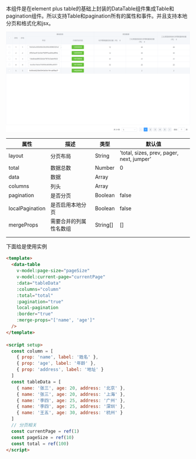 <!--
 * @Author: yeminglong
 * @Date: 2025-03-13 04:20:40
 * @LastEd![这是图片](/assets/img/philly-magic-garden.jpg "Magic Gardens")itTime: 2025-03-13 04:52:11
 * @LastEditors: yeminglong
 * @Description:
-->

本组件是在element plus table的基础上封装的DataTable组件集成Table和pagination组件。所以支持Table和pagination所有的属性和事件。并且支持本地分页和格式化和jsx。

![效果图](./Snipaste_2025-03-13_04-48-31.png '效果图')

| 属性            | 描述                   | 类型     | 默认值                                    |
| --------------- | ---------------------- | -------- | ----------------------------------------- |
| layout          | 分页布局               | String   | 'total, sizes, prev, pager, next, jumper' |
| total           | 数据总数               | Number   | 0                                         |
| data            | 数据                   | Array    |                                           |
| columns         | 列头                   | Array    |                                           |
| pagination      | 是否分页               | Boolean  | false                                     |
| localPagination | 是否启用本地分页       | Boolean  | false                                     |
| mergeProps      | 需要合并的列属性名数组 | String[] | []                                        |
|                 |                        |          |                                           |
|                 |                        |          |                                           |

下面给是使用实例

```html
<template>
  <data-table
    v-model:page-size="pageSize"
    v-model:current-page="currentPage"
    :data="tableData"
    :columns="column"
    :total="total"
    :pagination="true"
    local-pagination
    :border="true"
    :merge-props="['name', 'age']"
  />
</template>

<script setup>
  const column = [
    { prop: 'name', label: '姓名' },
    { prop: 'age', label: '年龄' },
    { prop: 'address', label: '地址' }
  ]
  const tableData = [
    { name: '张三', age: 20, address: '北京' },
    { name: '张三', age: 20, address: '上海' },
    { name: '李四', age: 25, address: '广州' },
    { name: '李四', age: 25, address: '深圳' },
    { name: '王五', age: 30, address: '杭州' }
  ]
  // 分页相关
  const currentPage = ref(1)
  const pageSize = ref(10)
  const total = ref(100)
</script>
```
